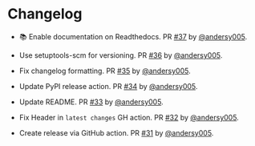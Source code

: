 # Changelog

- 📚 Enable documentation on Readthedocs. PR [#37](https://github.com/NCAR/jupyter-forward/pull/37) by [@andersy005](https://github.com/andersy005).

- Use setuptools-scm for versioning. PR [#36](https://github.com/NCAR/jupyter-forward/pull/36) by [@andersy005](https://github.com/andersy005).

- Fix changelog formatting. PR [#35](https://github.com/NCAR/jupyter-forward/pull/35) by [@andersy005](https://github.com/andersy005).

- Update PyPI release action. PR [#34](https://github.com/NCAR/jupyter-forward/pull/34) by [@andersy005](https://github.com/andersy005).

- Update README. PR [#33](https://github.com/NCAR/jupyter-forward/pull/33) by [@andersy005](https://github.com/andersy005).

- Fix Header in `latest changes` GH action. PR [#32](https://github.com/NCAR/jupyter-forward/pull/32) by [@andersy005](https://github.com/andersy005).

- Create release via GitHub action. PR [#31](https://github.com/NCAR/jupyter-forward/pull/31) by [@andersy005](https://github.com/andersy005).
